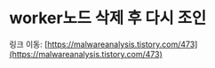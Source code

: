 # worker노드 삭제 후 다시 조인

링크 이동: [https://malwareanalysis.tistory.com/473](https://malwareanalysis.tistory.com/473)
